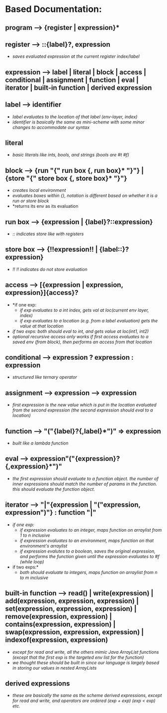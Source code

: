# Based Documentation:

## program --> {register | expression}*

## register --> ::{label}?, expression
* *saves evaluated expression at the current register index/label*

## expression --> label | literal | block | access | conditional | assignment | function | eval | iterator | built-in function | derived expression

## label --> identifier
* *label evaluates to the location of that label (env-layer, index)*
* *identifier is basically the same as mini-scheme with some minor changes to accommodate our syntax*

## literal
* *basic literals like ints, bools, and strings (bools are #t #f)*

## block --> {run "{" run box {, run box}* "}"} | {store "{" store box {, store box}* "}"}
* *creates local environment*
* *evaluates boxes within {}, notation is different based on whether it is a run or store block*
* *returns its env as its evaluation

## run box --> {expression | {label}?::expression}
* *:: indicates store like with registers*

## store box --> {!!expression!! | {label::}?expression}
* *!! !! indicates do not store evaluation*

## access --> [{expression | expression, expression}]{access}?
* *if one exp: 
  * *if exp evaluates to a int index, gets val at loc(current env layer, index)*
  * *if exp evaluates to a location (e.g. from a label evaluation) gets the value at that location*
* *if two exps: both should eval to int, and gets value at loc(int1, int2)*
* *optional recursive access only works if first access evaluates to a saved env (from block), then performs an access from that location*

## conditional --> expression ? expression : expression
* *structured like ternary operator*

## assignment --> expression --> expression
* *first expression is the new value which is put in the location evaluated from the second expression (the second expression should eval to a location)*

## function --> "("{label}?{,label}*")" => expression
* *built like a lambda function*

## eval --> expression"("{expression}?{,expression}*")"
* *the first expression should evaluate to a function object. the number of inner expressions should match the number of params in the function. this should evaluate the function object.*

## iterator --> "|"{expression | "("expression, expression")"} : function "|"
* *if one exp:*
  * *if expression evaluates to an integer, maps function on arraylist from 1 to n inclusive*
  * *if expression evaluates to an environment, maps function on that environment's arraylist*
  * *if expression evalutes to a boolean, saves the original expression, and performs the function given until the expression evaluates to #f (while loop)*
* if two exps:*
   * *both should evaluate to integers, maps function on arraylist from n to m inclusive*

## built-in function --> read() | write(expression) | add(expression, expression, expression) | set(expression, expression, expression) | remove(expression, expression) | contains(expression, expression) | swap(expression, expression, expression) | indexof(expression, expression)
* *except for read and write, all the others mimic Java ArrayList functions (except that the first exp is the targeted env list for the function)*
* *we thought these should be built in since our language is largely based in storing our values in nested ArrayLists*

## derived expressions
* *these are basically the same as the scheme derived expressions, except for read and write, and operators are ordered (exp + exp) (exp < exp) etc.*
